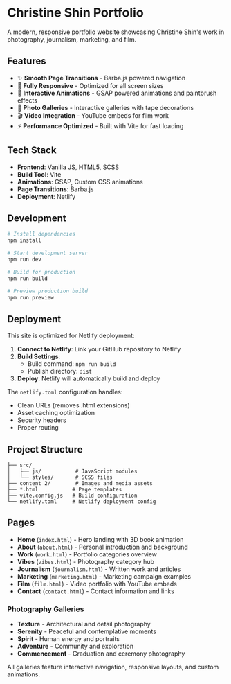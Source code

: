 # Christine Shin Portfolio

A modern, responsive portfolio website showcasing Christine Shin's work in photography, journalism, marketing, and film.

## Features

- ✨ **Smooth Page Transitions** - Barba.js powered navigation
- 📱 **Fully Responsive** - Optimized for all screen sizes
- 🎨 **Interactive Animations** - GSAP powered animations and paintbrush effects
- 📸 **Photo Galleries** - Interactive galleries with tape decorations
- 🎬 **Video Integration** - YouTube embeds for film work
- ⚡ **Performance Optimized** - Built with Vite for fast loading

## Tech Stack

- **Frontend**: Vanilla JS, HTML5, SCSS
- **Build Tool**: Vite
- **Animations**: GSAP, Custom CSS animations
- **Page Transitions**: Barba.js
- **Deployment**: Netlify

## Development

```bash
# Install dependencies
npm install

# Start development server
npm run dev

# Build for production
npm run build

# Preview production build
npm run preview
```

## Deployment

This site is optimized for Netlify deployment:

1. **Connect to Netlify**: Link your GitHub repository to Netlify
2. **Build Settings**:
   - Build command: `npm run build`
   - Publish directory: `dist`
3. **Deploy**: Netlify will automatically build and deploy

The `netlify.toml` configuration handles:
- Clean URLs (removes .html extensions)
- Asset caching optimization
- Security headers
- Proper routing

## Project Structure

```
├── src/
│   ├── js/           # JavaScript modules
│   └── styles/       # SCSS files
├── content 2/        # Images and media assets
├── *.html           # Page templates
├── vite.config.js   # Build configuration
└── netlify.toml     # Netlify deployment config
```

## Pages

- **Home** (`index.html`) - Hero landing with 3D book animation
- **About** (`about.html`) - Personal introduction and background
- **Work** (`work.html`) - Portfolio categories overview
- **Vibes** (`vibes.html`) - Photography category hub
- **Journalism** (`journalism.html`) - Written work and articles
- **Marketing** (`marketing.html`) - Marketing campaign examples
- **Film** (`film.html`) - Video portfolio with YouTube embeds
- **Contact** (`contact.html`) - Contact information and links

### Photography Galleries
- **Texture** - Architectural and detail photography
- **Serenity** - Peaceful and contemplative moments
- **Spirit** - Human energy and portraits
- **Adventure** - Community and exploration
- **Commencement** - Graduation and ceremony photography

All galleries feature interactive navigation, responsive layouts, and custom animations.